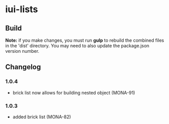 # iui-lists

## Build
**Note:** if you make changes, you must run **gulp** to rebuild the combined files in the 'dist' directory. You may need to also update the package.json version number.

## Changelog

### 1.0.4
- brick list now allows for building nested object (MONA-91)

### 1.0.3
- added brick list (MONA-82)
